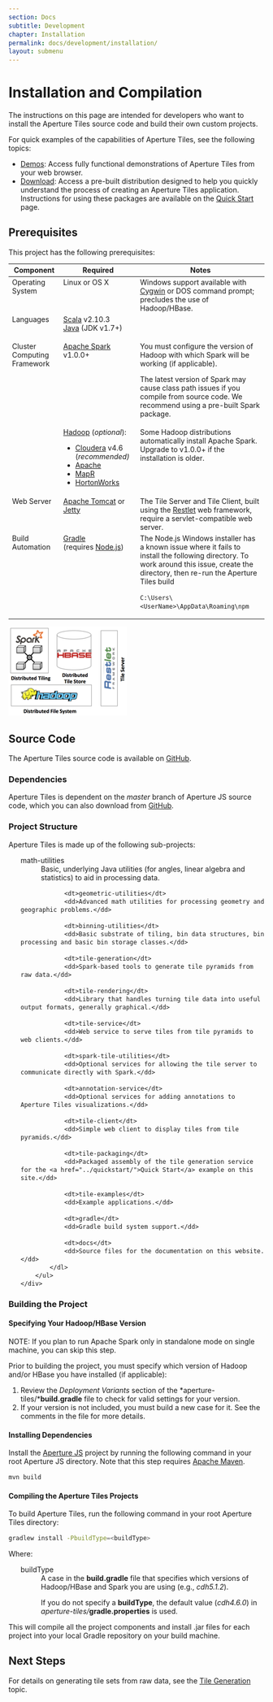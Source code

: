 ```yaml
---
section: Docs
subtitle: Development
chapter: Installation
permalink: docs/development/installation/
layout: submenu
---
```


Installation and Compilation
============================

The instructions on this page are intended for developers who want to install the Aperture Tiles source code and build their own custom projects.

For quick examples of the capabilities of Aperture Tiles, see the following topics:

- [Demos](../../../demos/): Access fully functional demonstrations of Aperture Tiles from your web browser.
- [Download](../../../download): Access a pre-built distribution designed to help you quickly understand the process of creating an Aperture Tiles application. Instructions for using these packages are available on the [Quick Start](../quickstart) page. 

## <a name="prerequisites"></a> Prerequisites ##

This project has the following prerequisites:

<div class="props">
	<nav>
		<table class="summaryTable" width="100%">
			<thead >
				<th scope="col" width="20%">Component</th>
				<th scope="col" width="30%">Required</th>
				<th scope="col" width="50%">Notes</th>
			</thead>
			<tr >
				<td style="vertical-align: text-top" class="attributes">Operating System</td>
				<td style="vertical-align: text-top" class="nameDescription">
					<div class="description">
						Linux or OS X
					</div>
				</td>
				<td style="vertical-align: text-top" class="nameDescription">
					<div class="description">Windows support available with <a href="https://cygwin.com/">Cygwin</a> or DOS command prompt; precludes the use of Hadoop/HBase.</div>
				</td>
			</tr>
			<tr >
				<td style="vertical-align: text-top" class="attributes">Languages</td>
				<td style="vertical-align: text-top" class="nameDescription">
					<div class="description">
						<a href="http://www.scala-lang.org/">Scala</a> v2.10.3
						<br><a href="http://www.java.com/">Java</a> (JDK v1.7+)
					</div>
				</td>
				<td style="vertical-align: text-top" class="nameDescription">
					<div class="description"></div>
				</td>
			</tr>
			<tr >
				<td style="vertical-align: text-top" class="attributes" rowspan="2">Cluster Computing Framework</td>
				<td style="vertical-align: text-top" class="nameDescription">
					<div class="description">
						<a href="http://spark.incubator.apache.org//">Apache Spark</a><br>v1.0.0+
					</div>
				</td>
				<td style="vertical-align: text-top" class="nameDescription">
					<div class="description">
						<p>You must configure the version of Hadoop with which Spark will be working (if applicable).</p>
							<p>The latest version of Spark may cause class path issues if you compile from source code. We recommend using a pre-built Spark package.</p>
					</div>
				</td>
			</tr>
			<tr >
				<td style="vertical-align: text-top" class="nameDescription">
					<div class="description">
						<a href="http://hadoop.apache.org/">Hadoop</a> (<em>optional</em>):
						<ul>
							<li><a href="http://www.cloudera.com/content/cloudera/en/products/cdh.html">Cloudera</a>  v4.6 (<em>recommended)</em></li>
							<li><a href="http://hadoop.apache.org/docs/r1.2.1/index.html">Apache</a></li>
							<li><a href="http://www.mapr.com/products/apache-hadoop">MapR</a></li>
							<li><a href="http://hortonworks.com/">HortonWorks</a></li>
						</ul>
					</div>
				</td>
				<td style="vertical-align: text-top" class="nameDescription">
					<div class="description">
						Some Hadoop distributions automatically install Apache Spark. Upgrade to v1.0.0+ if the installation is older.
					</div>
				</td>
			</tr>
			<tr >
				<td style="vertical-align: text-top" class="attributes">Web Server</td>
				<td style="vertical-align: text-top" class="nameDescription">
					<div class="description">
						<a href="http://tomcat.apache.org/">Apache Tomcat</a> or <a href="http://www.eclipse.org/jetty/">Jetty</a>
					</div>
				</td>
				<td style="vertical-align: text-top" class="nameDescription">
					<div class="description">The Tile Server and Tile Client, built using the <a href="http://restlet.org/">Restlet</a> web framework, require a servlet-compatible web server.</div>
				</td>
			</tr>
			<tr >
				<td style="vertical-align: text-top" class="attributes">Build Automation</td>
				<td style="vertical-align: text-top" class="nameDescription">
					<div class="description">
						<a href="http://www.eclipse.org/jetty/">Gradle</a><br>(requires <a href="http://nodejs.org/">Node.js</a>)
					</div>
				</td>
				<td style="vertical-align: text-top" class="nameDescription">
					<div class="description">The Node.js Windows installer has a known issue where it fails to install the following directory. To work around this issue, create the directory, then re-run the Aperture Tiles build
					<p><code>C:\Users\&lt;UserName&gt;\AppData\Roaming\npm</code></div>
				</td>
			</tr>
		</table>
	</nav>
</div>

<img src="../../../img/architecture.png" class="screenshot" alt="Aperture Tiles Architecture Diagram"/>

## <a name="source-code"></a> Source Code ##

The Aperture Tiles source code is available on [GitHub](https://github.com/oculusinfo/aperture-tiles/tree/master).

### Dependencies ###

Aperture Tiles is dependent on the *master* branch of Aperture JS source code, which you can also download from [GitHub](https://github.com/oculusinfo/aperturejs/tree/master).

### <a name="project-structure"></a> Project Structure ###

Aperture Tiles is made up of the following sub-projects:

<div class="details props">
	<div class="innerProps">
		<ul class="methodDetail" id="MethodDetail">
			<dl class="detailList params">
				<dt>math-utilities</dt>
				<dd>Basic, underlying Java utilities (for angles, linear algebra and statistics) to aid in processing data.</dd>
				
				<dt>geometric-utilities</dt>
				<dd>Advanced math utilities for processing geometry and geographic problems.</dd>
				
				<dt>binning-utilities</dt>
				<dd>Basic substrate of tiling, bin data structures, bin processing and basic bin storage classes.</dd>
				
				<dt>tile-generation</dt>
				<dd>Spark-based tools to generate tile pyramids from raw data.</dd>
				
				<dt>tile-rendering</dt>
				<dd>Library that handles turning tile data into useful output formats, generally graphical.</dd>

				<dt>tile-service</dt>
				<dd>Web service to serve tiles from tile pyramids to web clients.</dd>
				
				<dt>spark-tile-utilities</dt>
				<dd>Optional services for allowing the tile server to communicate directly with Spark.</dd>
				
				<dt>annotation-service</dt>
				<dd>Optional services for adding annotations to Aperture Tiles visualizations.</dd>
				
				<dt>tile-client</dt>
				<dd>Simple web client to display tiles from tile pyramids.</dd>
				
				<dt>tile-packaging</dt>
				<dd>Packaged assembly of the tile generation service for the <a href="../quickstart/">Quick Start</a> example on this site.</dd>
				
				<dt>tile-examples</dt>
				<dd>Example applications.</dd>
				
				<dt>gradle</dt>
				<dd>Gradle build system support.</dd>
				
				<dt>docs</dt>
				<dd>Source files for the documentation on this website.</dd>
			</dl>
		</ul>
	</div>
</div>
 
### <a name="building-project"></a> Building the Project ###

#### <a name="hbase-version"></a> Specifying Your Hadoop/HBase Version ####

NOTE: If you plan to run Apache Spark only in standalone mode on single machine, you can skip this step.

Prior to building the project, you must specify which version of Hadoop and/or HBase you have installed (if applicable): 

1. Review the *Deployment Variants* section of the *aperture-tiles/***build.gradle** file to check for valid settings for your version.
2. If your version is not included, you must build a new case for it. See the comments in the file for more details.

#### Installing Dependencies ####

Install the [Aperture JS](https://github.com/oculusinfo/aperturejs/tree/master) project by running the following command in your root Aperture JS directory. Note that this step requires [Apache Maven](http://maven.apache.org/).
	
```bash
mvn build
```

#### <a name="compiling"></a> Compiling the Aperture Tiles Projects ####

To build Aperture Tiles, run the following command in your root Aperture Tiles directory:

```bash
gradlew install -PbuildType=<buildType>
``` 

Where:

<div class="details props">
	<div class="innerProps">
		<ul class="methodDetail" id="MethodDetail">
			<dl class="detailList params">
				<dt>buildType</dt>
				<dd>A case in the <strong>build.gradle</strong> file that specifies which versions of Hadoop/HBase and Spark you are using (e.g., <em>cdh5.1.2</em>).<p class="list-paragraph">If you do not specify a <strong>buildType</strong>, the default value (<em>cdh4.6.0</em>) in <em>aperture-tiles/</em><strong>gradle.properties</strong> is used.</p></dd>
			</dl>
		</ul>
	</div>
</div>

This will compile all the project components and install .jar files for each project into your local Gradle repository on your build machine.

## <a name="next-steps"></a> Next Steps ##

For details on generating tile sets from raw data, see the [Tile Generation](../generation) topic.